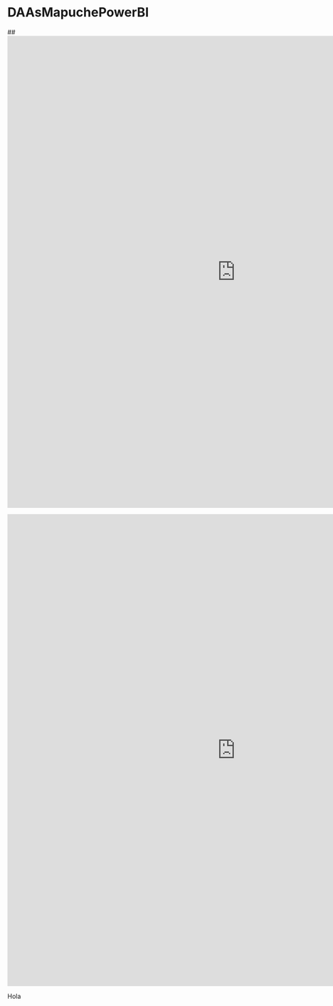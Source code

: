 # DAAsMapuchePowerBI

##<iframe title="DAAsComunidadesLugar" width="1024" height="1060" src="https://app.powerbi.com/view?r=eyJrIjoiNDA4MTg5N2YtOTZiNS00NzUzLWI4Y2YtMDE2NDA3NWVmZDJiIiwidCI6ImU3ZDU1MzE2LTQ5M2EtNGRiMi05NzRjLWUwODllZjZjMGZkZSJ9" frameborder="0" allowFullScreen="true"></iframe>


<iframe title="DAAsComunidadesLugar" width="1024" height="1060" src="https://app.powerbi.com/view?r=eyJrIjoiNDA4MTg5N2YtOTZiNS00NzUzLWI4Y2YtMDE2NDA3NWVmZDJiIiwidCI6ImU3ZDU1MzE2LTQ5M2EtNGRiMi05NzRjLWUwODllZjZjMGZkZSJ9" frameborder="0" allowFullScreen="true"></iframe>

Hola